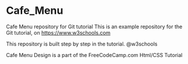 # Cafe_Menu

Cafe Menu repository for Git tutorial
This is an example repository for the Git tutorial, on https://www.w3schools.com

This repository is built step by step in the tutorial. @w3schools

Cafe Menu Design is a part of the FreeCodeCamp.com Html/CSS Tutorial

